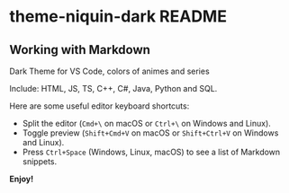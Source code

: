 # theme-niquin-dark README

## Working with Markdown

Dark Theme for VS Code, colors of animes and series

Include: HTML, JS, TS, C++, C#, Java, Python and SQL.

Here are some useful editor keyboard shortcuts:

* Split the editor (`Cmd+\` on macOS or `Ctrl+\` on Windows and Linux).
* Toggle preview (`Shift+Cmd+V` on macOS or `Shift+Ctrl+V` on Windows and Linux).
* Press `Ctrl+Space` (Windows, Linux, macOS) to see a list of Markdown snippets.


**Enjoy!**

